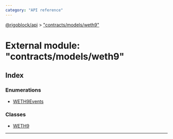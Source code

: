 ```yaml
---
category: "API reference"
---
```



[@rigoblock/api](../1.quick_start.md) > ["contracts/models/weth9"](../modules/_contracts_models_weth9_.md)

# External module: "contracts/models/weth9"

## Index

### Enumerations

* [WETH9Events](../enums/_contracts_models_weth9_.weth9events.md)

### Classes

* [WETH9](../classes/_contracts_models_weth9_.weth9.md)

---


